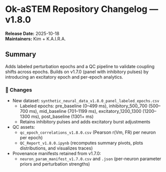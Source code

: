 # Ok-aSTEM Repository Changelog — v1.8.0

**Release Date:** 2025-10-18  
**Maintainers:** Kim + K.A.I.R.A.  

## Summary
Adds labeled perturbation epochs and a QC pipeline to validate coupling shifts across epochs. Builds on v1.7.0 (panel with inhibitory pulses) by introducing an excitatory epoch and per-epoch analytics.

### 🔄 Changes
- New dataset: `synthetic_neural_data_v1.8.0_panel_labeled_epochs.csv`
  - Labeled epochs: pre_baseline (0–499 ms), inhibitory_500_700 (500–700 ms), mid_baseline (701–1199 ms), excitatory_1200_1300 (1200–1300 ms), post_baseline (1301+ ms)
  - Retains inhibitory pulses and adds excitatory burst adjustments
- QC assets:
  - `qc_epoch_correlations_v1.8.0.csv` (Pearson r(Vm, FR) per neuron per epoch)
  - `QC_Report_v1.8.0.ipynb` (recomputes summary pivots, plots distributions, and visualizes traces)
- Provenance manifests retained from v1.7.0:
  - `neuron_param_manifest_v1.7.0.csv` and `.json` (per-neuron parameter priors and perturbation strengths)

